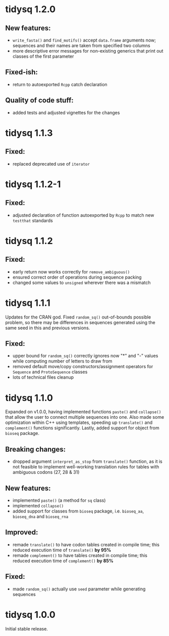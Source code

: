 # tidysq 1.2.0
## New features:
* `write_fasta()` and `find_motifs()` accept `data.frame` arguments now; sequences and their names are taken from specified two columns
* more descriptive error messages for non-existing generics that print out classes of the first parameter

## Fixed-ish:
* return to autoexported `Rcpp` catch declaration

## Quality of code stuff:
* added tests and adjusted vignettes for the changes

# tidysq 1.1.3
## Fixed:
* replaced deprecated use of `iterator`

# tidysq 1.1.2-1
## Fixed:
* adjusted declaration of function autoexported by `Rcpp` to match new `testthat` standards

# tidysq 1.1.2
## Fixed:
* early return now works correctly for `remove_ambiguous()`
* ensured correct order of operations during sequence packing
* changed some values to `unsigned` wherever there was a mismatch

# tidysq 1.1.1
Updates for the CRAN god. Fixed `random_sq()` out-of-bounds possible problem, so there may be differences in sequences generated using the same seed in this and previous versions.

## Fixed:
* upper bound for `random_sq()` correctly ignores now "*" and "-" values while computing number of letters to draw from
* removed default move/copy constructors/assignment operators for `Sequence` and `ProtoSequence` classes
* lots of technical files cleanup

# tidysq 1.1.0
Expanded on v1.0.0, having implemented functions `paste()` and `collapse()` that allow the user to connect multiple sequences into one. Also made some optimization within C++ using templates, speeding up `translate()` and `complement()` functions significantly. Lastly, added support for object from `bioseq` package.

## Breaking changes:
* dropped argument `interpret_as_stop` from `translate()` function, as it is not feasible to implement well-working translation rules for tables with ambiguous codons (27, 28 & 31)

## New features:
* implemented `paste()` (a method for `sq` class)
* implemented `collapse()`
* added support for classes from `bioseq` package, i.e. `bioseq_aa`, `bioseq_dna` and `bioseq_rna`

## Improved:
* remade `translate()` to have codon tables created in compile time; this reduced execution time of `translate()` **by 95%**
* remade `complement()` to have tables created in compile time; this reduced execution time of `complement()` **by 85%**

## Fixed:
* made `random_sq()` actually use `seed` parameter while generating sequences

# tidysq 1.0.0
Initial stable release.
